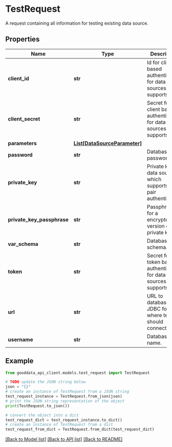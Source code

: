 # TestRequest

A request containing all information for testing existing data source.

## Properties

Name | Type | Description | Notes
------------ | ------------- | ------------- | -------------
**client_id** | **str** | Id for client based authentication for data sources which supports it. | [optional] 
**client_secret** | **str** | Secret for client based authentication for data sources which supports it. | [optional] 
**parameters** | [**List[DataSourceParameter]**](DataSourceParameter.md) |  | [optional] 
**password** | **str** | Database user password. | [optional] 
**private_key** | **str** | Private key for data sources which supports key-pair authentication. | [optional] 
**private_key_passphrase** | **str** | Passphrase for a encrypted version of a private key. | [optional] 
**var_schema** | **str** | Database schema. | [optional] 
**token** | **str** | Secret for token based authentication for data sources which supports it. | [optional] 
**url** | **str** | URL to database in JDBC format, where test should connect to. | [optional] 
**username** | **str** | Database user name. | [optional] 

## Example

```python
from gooddata_api_client.models.test_request import TestRequest

# TODO update the JSON string below
json = "{}"
# create an instance of TestRequest from a JSON string
test_request_instance = TestRequest.from_json(json)
# print the JSON string representation of the object
print(TestRequest.to_json())

# convert the object into a dict
test_request_dict = test_request_instance.to_dict()
# create an instance of TestRequest from a dict
test_request_from_dict = TestRequest.from_dict(test_request_dict)
```
[[Back to Model list]](../README.md#documentation-for-models) [[Back to API list]](../README.md#documentation-for-api-endpoints) [[Back to README]](../README.md)


